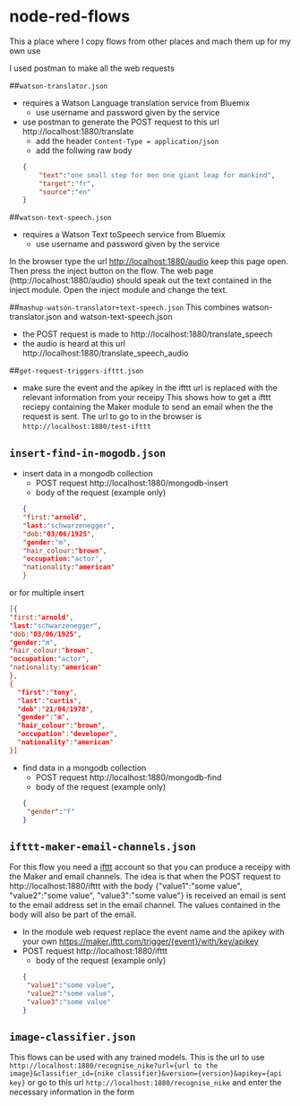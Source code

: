 # node-red-flows

This a place where I copy flows from other places and mach them up for my own use

I used postman to make all the web requests

##`watson-translator.json`
* requires a Watson Language translation service from Bluemix
  * use username and password given by the service
* use postman to generate the POST request to this url http://localhost:1880/translate
  * add the header `Content-Type = application/json`
  * add the follwing raw body
  ```json
  {
      "text":"one small step for men one giant leap for mankind",
      "target":"fr",
      "source":"en"
  }
  ```

##`watson-text-speech.json`
* requires a Watson Text toSpeech service from Bluemix
  * use username and password given by the service

In the browser type the url [http://localhost:1880/audio](http://localhost:1880/audio) keep this page open.
Then press the inject button on the flow. The web page (http://localhost:1880/audio) should speak out the text contained in the inject module. Open the inject module and change the text.


##`mashup-watson-translator+text-speech.json`
This combines watson-translator.json and watson-text-speech.json
* the POST request is made to http://localhost:1880/translate_speech
* the audio is heard at this url http://localhost:1880/translate_speech_audio
 
##`get-request-triggers-ifttt.json`
* make sure the event and the apikey in the ifttt url is replaced with the relevant information from your receipy
This shows how to get a ifttt reciepy containing the Maker module to send an email when the the request is sent.
The url to go to in the browser is `http://localhost:1880/test-ifttt`

## `insert-find-in-mogodb.json`
* insert data in a mongodb collection
  * POST request http://localhost:1880/mongodb-insert
  * body of the request (example only)
   ```json
   {
   "first:"arnold",
   "last:"schwarzenegger",
   "dob:"03/06/1925",
   "gender:"m",
   "hair_colour:"brown",
   "occupation:"actor",
   "nationality:"american"
   }
   ```
or for multiple insert
   ```json
   [{
   "first:"arnold",
   "last:"schwarzenegger",
   "dob:"03/06/1925",
   "gender:"m",
   "hair_colour:"brown",
   "occupation:"actor",
   "nationality:"american"
   },
   {
     "first":"tony",
     "last":"curtis",
     "dob":"21/04/1978",
     "gender":"m",
     "hair_colour":"brown",
     "occupation":"developer",
     "nationality":"american"
}]
   ```
   
* find data in a mongodb collection
  * POST request http://localhost:1880/mongodb-find
  * body of the request (example only)
   ```json
   {
    "gender":"f"
   }
   ```

## `ifttt-maker-email-channels.json`
For this flow you need a [ifttt](https://ifttt.com/) account so that you can produce a receipy with the Maker and email channels. The idea is that when the POST request to http://localhost:1880/ifttt with the body {"value1":"some value", "value2":"some value", "value3":"some value"} is received an email is sent to the email address set in the email channel. The values contained in the body will also be part of the email.
* In the module web request replace the event name and the apikey with your own 
https://maker.ifttt.com/trigger/{event}/with/key/apikey
* POST request http://localhost:1880/ifttt
  * body of the request (example only)
   ```json
   {
    "value1":"some value", 
    "value2":"some value", 
    "value3":"some value"
   }
   ```

## `image-classifier.json`
This flows can be used with any trained models.
This is the url to use
`http://localhost:1880/recognise_nike?url={url to the image}&classifier_id={nike classifier}&version={version}&apikey={api key}`
or go to this url 
`http://localhost:1880/recognise_nike` 
and enter the necessary information in the form
